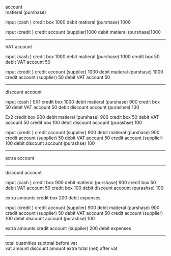 account  
matieral (purshase)

input (cash ) 
  credit  box  1000
  debit  matieral (purshase) 1000

input (credit ) 
  credit    account (supplier)1000
  debit     matieral (purshase)1000


----------
VAT account 

input (cash ) 
  credit  box 1000
  debit  matieral (purshase)  1000
  credit  box 50
  debit  VAT account  50 

input (credit ) 
  credit    account (supplier) 1000
  debit     matieral (purshase) 1000
  credit    account (supplier) 50
  debit    VAT account  50 

--- 
discount account 


input (cash ) EX1
  credit  box 1000
  debit  matieral (purshase)  900
  credit  box 50
  debit  VAT account  50 
  debit  discount account (purashse) 100

  Ex2
  credit  box 900
  debit  matieral (purshase)  900
  credit  box 50
  debit   VAT account  50 
  credit  box 100
  debit  discount account (purashse) 100



input (credit ) 
  credit    account (supplier) 900
  debit     matieral (purshase) 900
  credit    account (supplier) 50
  debit    VAT account  50 
  credit    account (supplier) 100
  debit    discount account (purashse) 100




-----------
extra account 


--- 
discount account 


input (cash )
  credit  box 900
  debit  matieral (purshase)  900
  credit  box 50
  debit   VAT account  50 
  credit  box 100
  debit  discount account (purashse) 100
  
  extra amounts 
      credit  box 200
      debit  expenses



input (credit ) 
  credit    account (supplier) 900
  debit     matieral (purshase) 900
  credit    account (supplier) 50
  debit    VAT account  50 
  credit    account (supplier) 100
  debit    discount account (purashse) 100

  extra amounts 
      credit  account (supplier) 200
      debit  expenses







----
total quatnities 
subtotal before vat     
vat amount
discount amount
extra
total (net) after vat 
